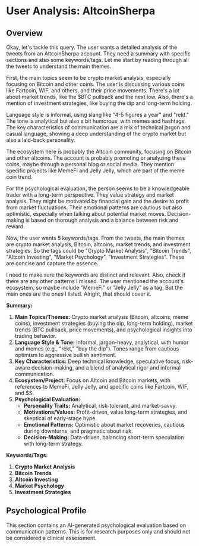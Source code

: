 # User Analysis: AltcoinSherpa

## Overview

<think>
Okay, let's tackle this query. The user wants a detailed analysis of the tweets from an AltcoinSherpa account. They need a summary with specific sections and also some keywords/tags. Let me start by reading through all the tweets to understand the main themes.

First, the main topics seem to be crypto market analysis, especially focusing on Bitcoin and other coins. The user is discussing various coins like Fartcoin, WIF, and others, and their price movements. There's a lot about market trends, like the $BTC pullback and the next low. Also, there's a mention of investment strategies, like buying the dip and long-term holding.

Language style is informal, using slang like "4-5 figures a year" and "rekt." The tone is analytical but also a bit humorous, with memes and hashtags. The key characteristics of communication are a mix of technical jargon and casual language, showing a deep understanding of the crypto market but also a laid-back personality.

The ecosystem here is probably the Altcoin community, focusing on Bitcoin and other altcoins. The account is probably promoting or analyzing these coins, maybe through a personal blog or social media. They mention specific projects like MemeFi and Jelly Jelly, which are part of the meme coin trend.

For the psychological evaluation, the person seems to be a knowledgeable trader with a long-term perspective. They value strategy and market analysis. They might be motivated by financial gain and the desire to profit from market fluctuations. Their emotional patterns are cautious but also optimistic, especially when talking about potential market moves. Decision-making is based on thorough analysis and a balance between risk and reward.

Now, the user wants 5 keywords/tags. From the tweets, the main themes are crypto market analysis, Bitcoin, altcoins, market trends, and investment strategies. So the tags could be "Crypto Market Analysis", "Bitcoin Trends", "Altcoin Investing", "Market Psychology", "Investment Strategies". These are concise and capture the essence.

I need to make sure the keywords are distinct and relevant. Also, check if there are any other patterns I missed. The user mentioned the account's ecosystem, so maybe include "MemeFi" or "Jelly Jelly" as a tag. But the main ones are the ones I listed. Alright, that should cover it.
</think>

**Summary:**  
1. **Main Topics/Themes:** Crypto market analysis (Bitcoin, altcoins, meme coins), investment strategies (buying the dip, long-term holding), market trends (BTC pullback, price movements), and psychological insights into trading behavior.  
2. **Language Style & Tone:** Informal, jargon-heavy, analytical, with humor and memes (e.g., "rekt," "buy the dip"). Tones range from cautious optimism to aggressive bullish sentiment.  
3. **Key Characteristics:** Deep technical knowledge, speculative focus, risk-aware decision-making, and a blend of analytical rigor and informal communication.  
4. **Ecosystem/Project:** Focus on Altcoin and Bitcoin markets, with references to MemeFi, Jelly Jelly, and specific coins like Fartcoin, WIF, and $S.  
5. **Psychological Evaluation:**  
   - **Personality Traits:** Analytical, risk-tolerant, and market-savvy.  
   - **Motivations/Values:** Profit-driven, value long-term strategies, and skeptical of early-stage hype.  
   - **Emotional Patterns:** Optimistic about market recoveries, cautious during downturns, and pragmatic about risk.  
   - **Decision-Making:** Data-driven, balancing short-term speculation with long-term strategy.  

**Keywords/Tags:**  
1. **Crypto Market Analysis**  
2. **Bitcoin Trends**  
3. **Altcoin Investing**  
4. **Market Psychology**  
5. **Investment Strategies**

## Psychological Profile

This section contains an AI-generated psychological evaluation based on communication patterns. This is for research purposes only and should not be considered a clinical assessment.